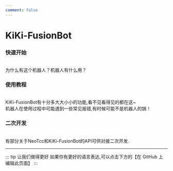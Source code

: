 ```yaml
---
comment: false
---
```

# KiKi-FusionBot

### 快速开始
<br>
<NCard title="🤔 了解KiKi-FusionBot" link="../guide/kiki-fusionbot">
为什么有这个机器人？机器人有什么用？
</NCard>

### 使用教程
<br>
<NCard title="🚀 使用KiKi-FusionBot" link="../course/command/user_command">
KiKi-FusionBot有十分多大大小小的功能,看不见看得见的都在这~
</NCard>

<br>
<NCard title="📑 常见问题" link="../course/faq.md">
机器人在使用过程中可能遇到一些常见报错,有时候可能不是机器人的锅！
</NCard>

### 二次开发
<br>
<NCard title="🔗 对接API" link="../develop/token">
有部分关于NeoTcc和KiKi-FusionBot的API可供对接二次开发.
</NCard>

---
::: tip 让我们做得更好
如果你有更好的语言表达,可以点击下方的【在 GitHub 上编辑此页面】
:::